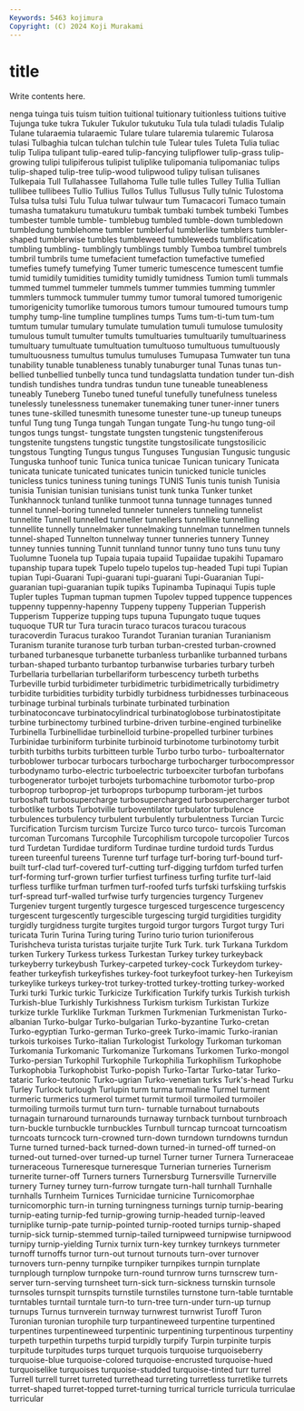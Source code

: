 ```yaml
---
Keywords: 5463 kojimura
Copyright: (C) 2024 Koji Murakami
---
```


# title

Write contents here.



nenga tuinga tuis tuism
tuition tuitional tuitionary tuitionless tuitions tuitive Tujunga tuke tukra Tukuler
Tukulor tukutuku Tula tula tuladi tuladis Tulalip Tulane tularaemia tularaemic
Tulare tulare tularemia tularemic Tularosa tulasi Tulbaghia tulcan tulchan tulchin
tule Tulear tules Tuleta Tulia tuliac tulip Tulipa tulipant tulip-eared
tulip-fancying tulipflower tulip-grass tulip-growing tulipi tulipiferous tulipist tuliplike tulipomania tulipomaniac
tulips tulip-shaped tulip-tree tulip-wood tulipwood tulipy tulisan tulisanes Tulkepaia Tull
Tullahassee Tullahoma Tulle tulle tulles Tulley Tullia Tullian tullibee tullibees
Tullio Tullius Tullos Tullus Tullusus Tully tulnic Tulostoma Tulsa tulsa
tulsi Tulu Tulua tulwar tulwaur tum Tumacacori Tumaco tumain tumasha
tumatakuru tumatukuru tumbak tumbaki tumbek tumbeki Tumbes tumbester tumble tumble-
tumblebug tumbled tumble-down tumbledown tumbledung tumblehome tumbler tumblerful tumblerlike tumblers
tumbler-shaped tumblerwise tumbles tumbleweed tumbleweeds tumblification tumbling tumbling- tumblingly tumblings
tumbly Tumboa tumbrel tumbrels tumbril tumbrils tume tumefacient tumefaction tumefactive
tumefied tumefies tumefy tumefying Tumer tumeric tumescence tumescent tumfie tumid
tumidily tumidities tumidity tumidly tumidness Tumion tumli tummals tummed tummel
tummeler tummels tummer tummies tumming tummler tummlers tummock tummuler tummy
tumor tumoral tumored tumorigenic tumorigenicity tumorlike tumorous tumors tumour tumoured
tumours tump tumphy tump-line tumpline tumplines tumps Tums tum-ti-tum tum-tum
tumtum tumular tumulary tumulate tumulation tumuli tumulose tumulosity tumulous tumult
tumulter tumults tumultuaries tumultuarily tumultuariness tumultuary tumultuate tumultuation tumultuoso tumultuous
tumultuously tumultuousness tumultus tumulus tumuluses Tumupasa Tumwater tun tuna tunability
tunable tunableness tunably tunaburger tunal Tunas tunas tun-bellied tunbellied tunbelly
tunca tund tundagslatta tundation tunder tun-dish tundish tundishes tundra tundras
tundun tune tuneable tuneableness tuneably Tuneberg Tunebo tuned tuneful tunefully
tunefulness tuneless tunelessly tunelessness tunemaker tunemaking tuner tuner-inner tuners tunes
tune-skilled tunesmith tunesome tunester tune-up tuneup tuneups tunful Tung tung
Tunga tungah Tungan tungate Tung-hu tungo tung-oil tungos tungs tungst-
tungstate tungsten tungstenic tungsteniferous tungstenite tungstens tungstic tungstite tungstosilicate tungstosilicic
tungstous Tungting Tungus tungus Tunguses Tungusian Tungusic tungusic Tunguska tunhoof
tunic Tunica tunica tunicae Tunican tunicary Tunicata tunicata tunicate tunicated
tunicates tunicin tunicked tunicle tunicles tunicless tunics tuniness tuning tunings
TUNIS Tunis tunis tunish Tunisia tunisia Tunisian tunisian tunisians tunist
tunk tunka Tunker tunket Tunkhannock tunland tunlike tunmoot tunna tunnage
tunnages tunned tunnel tunnel-boring tunneled tunneler tunnelers tunneling tunnelist tunnelite
Tunnell tunnelled tunneller tunnellers tunnellike tunnelling tunnellite tunnelly tunnelmaker tunnelmaking
tunnelman tunnelmen tunnels tunnel-shaped Tunnelton tunnelway tunner tunneries tunnery Tunney
tunney tunnies tunning Tunnit tunnland tunnor tunny tuno tuns tunu
tuny Tuolumne Tuonela tup Tupaia tupaia tupaiid Tupaiidae tupakihi Tupamaro
tupanship tupara tupek Tupelo tupelo tupelos tup-headed Tupi tupi Tupian
tupian Tupi-Guarani Tupi-guarani tupi-guarani Tupi-Guaranian Tupi-guaranian tupi-guaranian tupik tupiks Tupinamba
Tupinaqui Tupis tuple Tupler tuples Tupman tupman tupmen Tupolev tupped
tuppence tuppences tuppenny tuppenny-hapenny Tuppeny tuppeny Tupperian Tupperish Tupperism Tupperize
tupping tups tupuna Tupungato tuque tuques tuquoque TUR tur Tura
turacin turaco turacos turacou turacous turacoverdin Turacus turakoo Turandot Turanian
turanian Turanianism Turanism turanite turanose turb turban turban-crested turban-crowned turbaned
turbanesque turbanette turbanless turbanlike turbanned turbans turban-shaped turbanto turbantop turbanwise
turbaries turbary turbeh Turbellaria turbellarian turbellariform turbescency turbeth turbeths Turbeville
turbid turbidimeter turbidimetric turbidimetrically turbidimetry turbidite turbidities turbidity turbidly turbidness
turbidnesses turbinaceous turbinage turbinal turbinals turbinate turbinated turbination turbinatoconcave turbinatocylindrical
turbinatoglobose turbinatostipitate turbine turbinectomy turbined turbine-driven turbine-engined turbinelike Turbinella Turbinellidae
turbinelloid turbine-propelled turbiner turbines Turbinidae turbiniform turbinite turbinoid turbinotome turbinotomy
turbit turbith turbiths turbits turbitteen turble Turbo turbo turbo- turboalternator
turboblower turbocar turbocars turbocharge turbocharger turbocompressor turbodynamo turbo-electric turboelectric turboexciter
turbofan turbofans turbogenerator turbojet turbojets turbomachine turbomotor turbo-prop turboprop turboprop-jet
turboprops turbopump turboram-jet turbos turboshaft turbosupercharge turbosupercharged turbosupercharger turbot turbotlike
turbots Turbotville turboventilator turbulator turbulence turbulences turbulency turbulent turbulently turbulentness
Turcian Turcic Turcification Turcism turcism Turcize Turco turco turco- turcois
Turcoman turcoman Turcomans Turcophile Turcophilism turcopole turcopolier Turcos turd Turdetan
Turdidae turdiform Turdinae turdine turdoid turds Turdus tureen tureenful tureens
Turenne turf turfage turf-boring turf-bound turf-built turf-clad turf-covered turf-cutting turf-digging
turfdom turfed turfen turf-forming turf-grown turfier turfiest turfiness turfing turfite
turf-laid turfless turflike turfman turfmen turf-roofed turfs turfski turfskiing turfskis
turf-spread turf-walled turfwise turfy turgencies turgency Turgenev Turgeniev turgent turgently
turgesce turgesced turgescence turgescency turgescent turgescently turgescible turgescing turgid turgidities
turgidity turgidly turgidness turgite turgites turgoid turgor turgors Turgot turgy
Turi turicata Turin Turina Turing turing Turino turio turion turioniferous
Turishcheva turista turistas turjaite turjite Turk Turk. turk Turkana Turkdom
turken Turkery Turkess turkess Turkestan Turkey turkey turkeyback turkeyberry turkeybush
Turkey-carpeted turkey-cock Turkeydom turkey-feather turkeyfish turkeyfishes turkey-foot turkeyfoot turkey-hen Turkeyism
turkeylike turkeys turkey-trot turkey-trotted turkey-trotting turkey-worked Turki turki Turkic turkic
Turkicize Turkification Turkify turkis Turkish turkish Turkish-blue Turkishly Turkishness Turkism
turkism Turkistan Turkize turkize turkle Turklike Turkman Turkmen Turkmenian Turkmenistan
Turko-albanian Turko-bulgar Turko-bulgarian Turko-byzantine Turko-cretan Turko-egyptian Turko-german Turko-greek Turko-imamic Turko-iranian
turkois turkoises Turko-italian Turkologist Turkology Turkoman turkoman Turkomania Turkomanic Turkomanize
Turkomans Turkomen Turko-mongol Turko-persian Turkophil Turkophile Turkophilia Turkophilism Turkophobe Turkophobia
Turkophobist Turko-popish Turko-Tartar Turko-tatar Turko-tataric Turko-teutonic Turko-ugrian Turko-venetian turks Turk's-head
Turku Turley Turlock turlough Turlupin turm turma turmaline Turmel turment
turmeric turmerics turmerol turmet turmit turmoil turmoiled turmoiler turmoiling turmoils
turmut turn turn- turnable turnabout turnabouts turnagain turnaround turnarounds turnaway
turnback turnbout turnbroach turn-buckle turnbuckle turnbuckles Turnbull turncap turncoat turncoatism
turncoats turncock turn-crowned turn-down turndown turndowns turndun Turne turned turned-back
turned-down turned-in turned-off turned-on turned-out turned-over turned-up turnel Turner turner
Turnera Turneraceae turneraceous Turneresque turneresque Turnerian turneries Turnerism turnerite turner-off
Turners turners Turnersburg Turnersville Turnerville turnery Turney turney turn-furrow turngate
turn-hall turnhall Turnhalle turnhalls Turnheim Turnices Turnicidae turnicine Turnicomorphae turnicomorphic
turn-in turning turningness turnings turnip turnip-bearing turnip-eating turnip-fed turnip-growing turnip-headed
turnip-leaved turniplike turnip-pate turnip-pointed turnip-rooted turnips turnip-shaped turnip-sick turnip-stemmed turnip-tailed
turnipweed turnipwise turnipwood turnipy turnip-yielding Turnix turnix turn-key turnkey turnkeys
turnmeter turnoff turnoffs turnor turn-out turnout turnouts turn-over turnover turnovers
turn-penny turnpike turnpiker turnpikes turnpin turnplate turnplough turnplow turnpoke turn-round
turnrow turns turnscrew turn-server turn-serving turnsheet turn-sick turn-sickness turnskin turnsole
turnsoles turnspit turnspits turnstile turnstiles turnstone turn-table turntable turntables turntail
turntale turn-to turn-tree turn-under turn-up turnup turnups Turnus turnverein turnway
turnwrest turnwrist Turoff Turon Turonian turonian turophile turp turpantineweed turpentine
turpentined turpentines turpentineweed turpentinic turpentining turpentinous turpentiny turpeth turpethin turpeths
turpid turpidly turpify Turpin turpinite turpis turpitude turpitudes turps turquet
turquois turquoise turquoiseberry turquoise-blue turquoise-colored turquoise-encrusted turquoise-hued turquoiselike turquoises turquoise-studded
turquoise-tinted turr turrel Turrell turrell turret turreted turrethead turreting turretless
turretlike turrets turret-shaped turret-topped turret-turning turrical turricle turricula turriculae turricular

